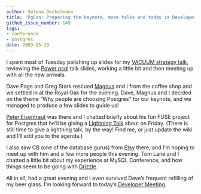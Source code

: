 ```yaml
---
author: Selena Deckelmann
title: 'PgCon: Preparing the keynote, more talks and today is Developer Meeting day'
github_issue_number: 149
tags:
- conference
- postgres
date: 2009-05-20
---
```




I spent most of Tuesday polishing up slides for my [VACUUM strategy talk](http://www.pgcon.org/2009/schedule/events/184.en.html), reviewing the [Power psql](http://www.pgcon.org/2009/schedule/events/167.en.html) talk slides, working a little bit and then meeting up with all the new arrivals.

Dave Page and Greg Stark rescued [Magnus](https://www.hagander.net/blog/getting-started-at-pgcon-143/) and I from the coffee shop and we settled in at the Royal Oak for the evening. Dave, Magnus and I decided on the theme “Why people are choosing Postgres” for our keynote, and we managed to produce a few slides to guide us!

[Peter Eisentraut](http://petereisentraut.blogspot.com/2009/05/pgcon-2009-first-day.html) was there and I chatted briefly about his fun FUSE project for Postgres that he’ll be giving a [Lightning Talk](https://wiki.postgresql.org/wiki/PgCon_2009_Lightning_talks) about on Friday. (There is still time to give a lightning talk, by the way! Find me, or just update the wiki and I’ll add you to the agenda.)

I also saw CB (one of the database gurus) from [Etsy](https://www.etsy.com/) there, and I’m hoping to meet up with him and a few more people this evening. Tom Lane and I chatted a little bit about my experience at MySQL Conference, and how things seem to be going with [Drizzle](https://web.archive.org/web/20090921062046/http://drizzle.org/).

All in all, had a great evening and I even survived Dave’s frequent refilling of my beer glass. I’m looking forward to today’s [Developer Meeting](https://wiki.postgresql.org/wiki/PgCon_2009_Developer_Meeting).



